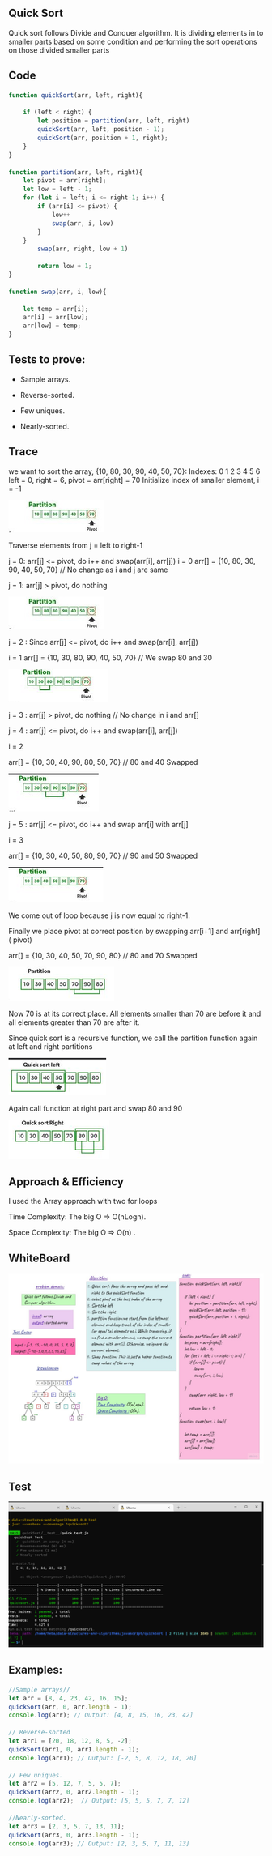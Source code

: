 ## Quick Sort
Quick sort follows Divide and Conquer algorithm. It is dividing elements in to smaller parts based on some condition and performing the sort operations on those divided smaller parts
## Code
```js
function quickSort(arr, left, right){

    if (left < right) {
        let position = partition(arr, left, right)
        quickSort(arr, left, position - 1);
        quickSort(arr, position + 1, right);
    } 
}

function partition(arr, left, right){
    let pivot = arr[right];
    let low = left - 1;
    for (let i = left; i <= right-1; i++) {
        if (arr[i] <= pivot) {
            low++
            swap(arr, i, low)
        }
    }
        swap(arr, right, low + 1)
      
        return low + 1;  
}

function swap(arr, i, low){

    let temp = arr[i];
    arr[i] = arr[low];
    arr[low] = temp;
}
  ```
## Tests to prove:
* Sample arrays.

* Reverse-sorted.

* Few uniques.

* Nearly-sorted.
## Trace
we want to sort the array,  {10, 80, 30, 90, 40, 50, 70}:
Indexes:  0   1   2   3   4   5   6 
left = 0, right =  6, pivot = arr[right] = 70
Initialize index of smaller element, i = -1

![](./images/1.jpg)

Traverse elements from j = left to right-1

j = 0: arr[j] <= pivot, do i++ and swap(arr[i], arr[j])
i = 0
arr[] = {10, 80, 30, 90, 40, 50, 70} // No change as i and j are same

j = 1:  arr[j] > pivot, do nothing

![](./images/1.jpg)

j = 2 : Since arr[j] <= pivot, do i++ and swap(arr[i], arr[j])

i = 1
arr[] = {10, 30, 80, 90, 40, 50, 70} // We swap 80 and 30

![](./images/3.png)

j = 3 :  arr[j] > pivot, do nothing // No change in i and arr[]

j = 4 : arr[j] <= pivot, do i++ and swap(arr[i], arr[j])

i = 2

arr[] = {10, 30, 40, 90, 80, 50, 70} // 80 and 40 Swapped

![](./images/4.png)

j = 5 :  arr[j] <= pivot, do i++ and swap arr[i] with arr[j]

i = 3

arr[] = {10, 30, 40, 50, 80, 90, 70} // 90 and 50 Swapped

![](./images/5.png)

We come out of loop because j is now equal to right-1.

Finally we place pivot at correct position by swapping arr[i+1] and arr[right] ( pivot)

arr[] = {10, 30, 40, 50, 70, 90, 80} // 80 and 70 Swapped

![](./images/6.png)

Now 70 is at its correct place. All elements smaller than 70 are before it and all elements greater than 70 are after it.

Since quick sort is a recursive function, we call the partition function again at left and right partitions

![](./images/7.png)

Again call function at right part and swap 80 and 90

![](./images/8.png)



## Approach & Efficiency
I used the Array approach with two for loops

 Time Complexity:  The big O => O(nLogn).

Space Complexity: The big O => O(n) .
## WhiteBoard
![](./images/quicksort.jpg)
## Test
![](./test.png)
## Examples:
```js
//Sample arrays//
let arr = [8, 4, 23, 42, 16, 15];
quickSort(arr, 0, arr.length - 1);
console.log(arr); // Output: [4, 8, 15, 16, 23, 42]

// Reverse-sorted
let arr1 = [20, 18, 12, 8, 5, -2];
quickSort(arr1, 0, arr1.length - 1);
console.log(arr1); // Output: [-2, 5, 8, 12, 18, 20]

// Few uniques.
let arr2 = [5, 12, 7, 5, 5, 7];
quickSort(arr2, 0, arr2.length - 1);
console.log(arr2);  // Output: [5, 5, 5, 7, 7, 12]

//Nearly-sorted.
let arr3 = [2, 3, 5, 7, 13, 11];
quickSort(arr3, 0, arr3.length - 1);
console.log(arr3); // Output: [2, 3, 5, 7, 11, 13]
```
